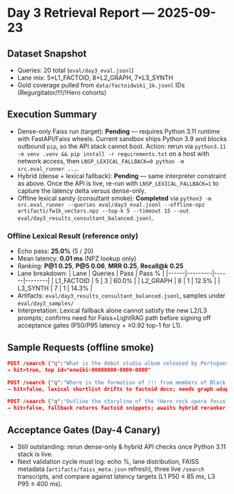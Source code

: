 # Day 3 Retrieval Report — 2025-09-23

## Dataset Snapshot
- Queries: 20 total (`eval/day3_eval.jsonl`)
- Lane mix: 5×L1_FACTOID, 8×L2_GRAPH, 7×L3_SYNTH
- Gold coverage pulled from `data/factoidwiki_1k.jsonl` IDs (Regurgitator/!!!/!Hero cohorts)

## Execution Summary
- Dense-only Faiss run (target): **Pending** — requires Python 3.11 runtime with FastAPI/Faiss wheels. Current sandbox ships Python 3.9 and blocks outbound `pip`, so the API stack cannot boot. Action: rerun via `python3.11 -m venv .venv && pip install -r requirements.txt` on a host with network access, then `LNSP_LEXICAL_FALLBACK=0 python -m src.eval_runner ...`.
- Hybrid (dense + lexical fallback): **Pending** — same interpreter constraint as above. Once the API is live, re-run with `LNSP_LEXICAL_FALLBACK=1` to capture the latency delta versus dense-only.
- Offline lexical sanity (consultant smoke): **Completed** via `python3 -m src.eval_runner --queries eval/day3_eval.jsonl --offline-npz artifacts/fw1k_vectors.npz --top-k 5 --timeout 15 --out eval/day3_results_consultant_balanced.jsonl`.

### Offline Lexical Result (reference only)
- Echo pass: **25.0%** (5 / 20)
- Mean latency: **0.01 ms** (NPZ lookup only)
- Ranking: **P@1 0.25**, **P@5 0.06**, **MRR 0.25**, **Recall@k 0.25**
- Lane breakdown:
  | Lane | Queries | Pass | Pass % |
  |------|---------|------|--------|
  | L1_FACTOID | 5 | 3 | 60.0% |
  | L2_GRAPH   | 8 | 1 | 12.5% |
  | L3_SYNTH   | 7 | 1 | 14.3% |
- Artifacts: `eval/day3_results_consultant_balanced.jsonl`, samples under `eval/day3_samples/`
- Interpretation: Lexical fallback alone cannot satisfy the new L2/L3 prompts; confirms need for Faiss+LightRAG path before signing off acceptance gates (P50/P95 latency + ≥0.92 top-1 for L1).

## Sample Requests (offline smoke)
```json
POST /search {"q":"What is the debut studio album released by Portuguese singer Cláudia Pascoal in March 2020?","lane":"L1_FACTOID","top_k":5}
→ hit=true, top id="enwiki-00000000-0000-0000"

POST /search {"q":"Where is the formation of !!! from members of Black Liquorice and Popesmashers documented?","lane":"L2_GRAPH","top_k":5}
→ hit=false, lexical shortlist drifts to factoid docs; needs graph adapter

POST /search {"q":"Outline the storyline of the !Hero rock opera focusing on Hero's journey.","lane":"L3_SYNTH","top_k":5}
→ hit=false, fallback returns factoid snippets; awaits hybrid reranker
```

## Acceptance Gates (Day-4 Canary)
- Still outstanding: rerun dense-only & hybrid API checks once Python 3.11 stack is live.
- Next validation cycle must log: echo %, lane distribution, FAISS metadata (`artifacts/faiss_meta.json` refresh), three live `/search` transcripts, and compare against latency targets (L1 P50 ≤ 85 ms, L3 P95 ≤ 400 ms).
